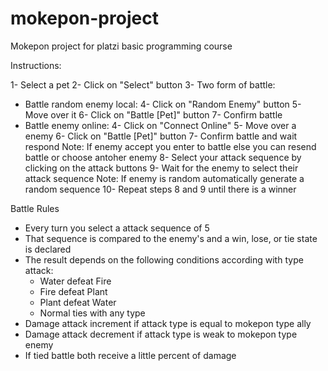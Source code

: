 # mokepon-project
Mokepon project for platzi basic programming course

Instructions:

1- Select a pet
2- Click on "Select" button
3- Two form of battle:
  - Battle random enemy local:
    4- Click on "Random Enemy" button
    5- Move over it
    6- Click on "Battle [Pet]" button
    7- Confirm battle
  - Battle enemy online:
    4- Click on "Connect Online"
    5- Move over a enemy
    6- Click on "Battle [Pet]" button
    7- Confirm battle and wait respond
      Note: If enemy accept you enter to battle else you can resend battle or  choose antoher enemy
8- Select your attack sequence by clicking on the attack buttons
9- Wait for the enemy to select their attack sequence
  Note: If enemy is random automatically generate a random sequence
10- Repeat steps 8 and 9 until there is a winner

Battle Rules

- Every turn you select a attack sequence of 5
- That sequence is compared to the enemy's and a win, lose, or tie state is declared
- The result depends on the following conditions according with type attack:
  * Water defeat Fire
  * Fire defeat Plant
  * Plant defeat Water
  * Normal ties with any type
- Damage attack increment if attack type is equal to mokepon type ally
- Damage attack decrement if attack type is weak to mokepon type enemy
- If tied battle both receive a little percent of damage
